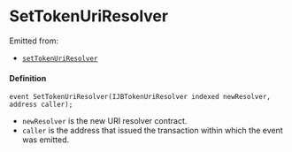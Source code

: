 # SetTokenUriResolver

Emitted from:

* [`setTokenUriResolver`](/dev/api/v2/contracts/or-delegates/or-abstract/jbnftrewarddelegate/write/settokenuriresolver.md)

#### Definition

```
event SetTokenUriResolver(IJBTokenUriResolver indexed newResolver, address caller);
```

* `newResolver` is the new URI resolver contract.
* `caller` is the address that issued the transaction within which the event was emitted.
